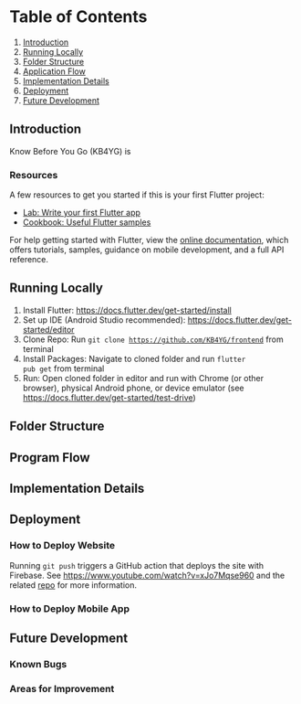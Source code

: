 # Table of Contents
1. [Introduction](#introduction)
2. [Running Locally](#running-locally)
3. [Folder Structure](#folder-structure)
4. [Application Flow](#program-flow)
5. [Implementation Details](#implementation-details)
6. [Deployment](#deployment)
7. [Future Development](#future-development)


## Introduction

Know Before You Go (KB4YG) is


### Resources

A few resources to get you started if this is your first Flutter project:

- [Lab: Write your first Flutter app](https://flutter.dev/docs/get-started/codelab)
- [Cookbook: Useful Flutter samples](https://flutter.dev/docs/cookbook)

For help getting started with Flutter, view the [online documentation](https://flutter.dev/docs), which offers tutorials, samples, guidance on mobile development, and a full API reference.


## Running Locally
1. Install Flutter: https://docs.flutter.dev/get-started/install
2. Set up IDE (Android Studio recommended): https://docs.flutter.dev/get-started/editor
3. Clone Repo: Run <code>git clone https://github.com/KB4YG/frontend</code> from terminal
4. Install Packages: Navigate to cloned folder and run <code>flutter pub get</code> from terminal
5. Run: Open cloned folder in editor and run with Chrome (or other browser), physical Android phone, or device emulator (see https://docs.flutter.dev/get-started/test-drive)


## Folder Structure


## Program Flow


## Implementation Details


## Deployment


### How to Deploy Website

Running <code>git push</code> triggers a GitHub action that deploys the site with Firebase. See https://www.youtube.com/watch?v=xJo7Mqse960 and the related [repo](https://github.com/JohannesMilke/flutter_firebase_hosting/blob/master/.github/workflows/main.yml) for more information.

### How to Deploy Mobile App


## Future Development

### Known Bugs

### Areas for Improvement
